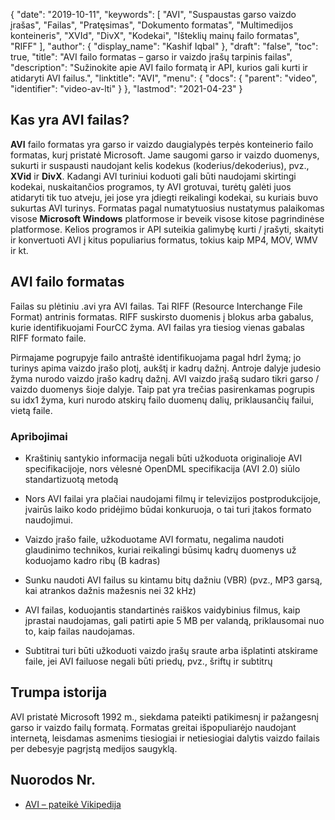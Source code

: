 {
  "date": "2019-10-11",
  "keywords": [
"AVI",
"Suspaustas garso vaizdo įrašas",
"Failas",
"Pratęsimas",
"Dokumento formatas",
"Multimedijos konteineris",
"XVId",
"DivX",
"Kodekai",
"Išteklių mainų failo formatas",
"RIFF"
],
  "author": {
    "display_name": "Kashif Iqbal"
},
  "draft": "false",
  "toc": true,
  "title": "AVI failo formatas – garso ir vaizdo įrašų tarpinis failas",
  "description": "Sužinokite apie AVI failo formatą ir API, kurios gali kurti ir atidaryti AVI failus.",
  "linktitle": "AVI",
  "menu": {
    "docs": {
      "parent": "video",
      "identifier": "video-av-lti"
}
},
  "lastmod": "2021-04-23"
}

## Kas yra AVI failas? ##

**AVI** failo formatas yra garso ir vaizdo daugialypės terpės konteinerio failo formatas, kurį pristatė Microsoft. Jame saugomi garso ir vaizdo duomenys, sukurti ir suspausti naudojant kelis kodekus (koderius/dekoderius), pvz., **XVid** ir **DivX**. Kadangi AVI turiniui koduoti gali būti naudojami skirtingi kodekai, nuskaitančios programos, ty AVI grotuvai, turėtų galėti juos atidaryti tik tuo atveju, jei jose yra įdiegti reikalingi kodekai, su kuriais buvo sukurtas AVI turinys. Formatas pagal numatytuosius nustatymus palaikomas visose **Microsoft Windows** platformose ir beveik visose kitose pagrindinėse platformose. Kelios programos ir API suteikia galimybę kurti / įrašyti, skaityti ir konvertuoti AVI į kitus populiarius formatus, tokius kaip MP4, MOV, WMV ir kt.

## AVI failo formatas ##

Failas su plėtiniu .avi yra AVI failas. Tai RIFF (Resource Interchange File Format) antrinis formatas. RIFF suskirsto duomenis į blokus arba gabalus, kurie identifikuojami FourCC žyma. AVI failas yra tiesiog vienas gabalas RIFF formato faile.

Pirmajame pogrupyje failo antraštė identifikuojama pagal hdrl žymą; jo turinys apima vaizdo įrašo plotį, aukštį ir kadrų dažnį. Antroje dalyje judesio žyma nurodo vaizdo įrašo kadrų dažnį. AVI vaizdo įrašą sudaro tikri garso / vaizdo duomenys šioje dalyje. Taip pat yra trečias pasirenkamas pogrupis su idx1 žyma, kuri nurodo atskirų failo duomenų dalių, priklausančių failui, vietą faile.

### Apribojimai ###

* Kraštinių santykio informacija negali būti užkoduota originalioje AVI specifikacijoje, nors vėlesnė OpenDML specifikacija (AVI 2.0) siūlo standartizuotą metodą

* Nors AVI failai yra plačiai naudojami filmų ir televizijos postprodukcijoje, įvairūs laiko kodo pridėjimo būdai konkuruoja, o tai turi įtakos formato naudojimui.

* Vaizdo įrašo faile, užkoduotame AVI formatu, negalima naudoti glaudinimo technikos, kuriai reikalingi būsimų kadrų duomenys už koduojamo kadro ribų (B kadras)

* Sunku naudoti AVI failus su kintamu bitų dažniu (VBR) (pvz., MP3 garsą, kai atrankos dažnis mažesnis nei 32 kHz)

* AVI failas, koduojantis standartinės raiškos vaidybinius filmus, kaip įprastai naudojamas, gali patirti apie 5 MB per valandą, priklausomai nuo to, kaip failas naudojamas.

* Subtitrai turi būti užkoduoti vaizdo įrašų sraute arba išplatinti atskirame faile, jei AVI failuose negali būti priedų, pvz., šriftų ir subtitrų


## Trumpa istorija ##

AVI pristatė Microsoft 1992 m., siekdama pateikti patikimesnį ir pažangesnį garso ir vaizdo failų formatą. Formatas greitai išpopuliarėjo naudojant internetą, leisdamas asmenims tiesiogiai ir netiesiogiai dalytis vaizdo failais per debesyje pagrįstą medijos saugyklą.

## Nuorodos Nr.

* [AVI – pateikė Vikipedija](https://en.wikipedia.org/wiki/Audio_Video_Interleave)


